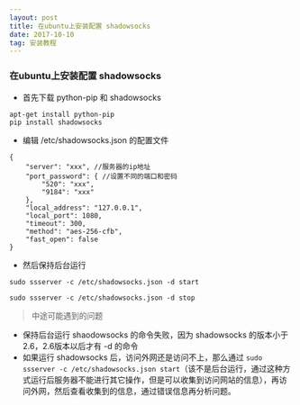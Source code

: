 ```yaml
---
layout: post
title: 在ubuntu上安装配置 shadowsocks
date: 2017-10-10
tag: 安装教程
---
```


### 在ubuntu上安装配置 shadowsocks

- 首先下载 python-pip 和 shadowsocks

```
apt-get install python-pip
pip install shadowsocks
```

- 编辑 /etc/shadowsocks.json 的配置文件

```
{
    "server": "xxx", //服务器的ip地址
    "port_password": { //设置不同的端口和密码
        "520": "xxx",
        "9184": "xxx"
    },
    "local_address": "127.0.0.1",
    "local_port": 1080,
    "timeout": 300,
    "method": "aes-256-cfb",
    "fast_open": false
}
```

- 然后保持后台运行

```
sudo ssserver -c /etc/shadowsocks.json -d start

sudo ssserver -c /etc/shadowsocks.json -d stop
```

> 中途可能遇到的问题

- 保持后台运行 shaodowsocks 的命令失败，因为 shadowsocks 的版本小于2.6，2.6版本以后才有 -d 的命令
- 如果运行 shadowsocks 后，访问外网还是访问不上，那么通过 `sudo ssserver -c /etc/shadowsocks.json start`（该不是后台运行，通过这种方式运行后服务器不能进行其它操作，但是可以收集到访问网站的信息），再访问外网，然后查看收集到的信息，通过错误信息再分析问题。

